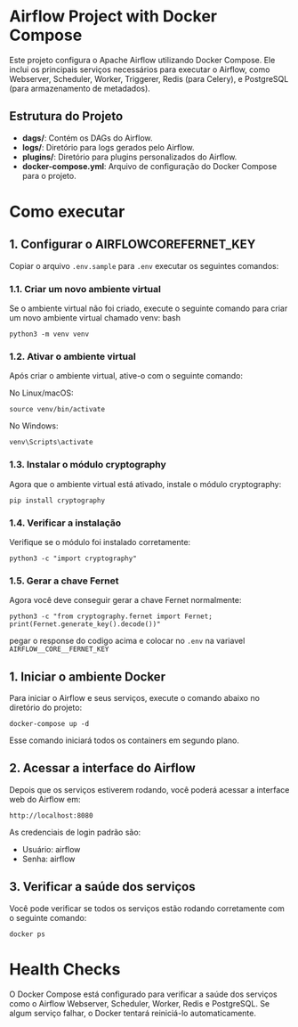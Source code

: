 # Airflow Project with Docker Compose

Este projeto configura o Apache Airflow utilizando Docker Compose. Ele inclui os principais serviços necessários para executar o Airflow, como Webserver, Scheduler, Worker, Triggerer, Redis (para Celery), e PostgreSQL (para armazenamento de metadados).

## Estrutura do Projeto

- **dags/**: Contém os DAGs do Airflow.
- **logs/**: Diretório para logs gerados pelo Airflow.
- **plugins/**: Diretório para plugins personalizados do Airflow.
- **docker-compose.yml**: Arquivo de configuração do Docker Compose para o projeto.

# Como executar

## 1. Configurar o AIRFLOW**CORE**FERNET_KEY

Copiar o arquivo `.env.sample` para `.env`
executar os seguintes comandos:

### 1.1. Criar um novo ambiente virtual

Se o ambiente virtual não foi criado, execute o seguinte comando para criar um novo ambiente virtual chamado venv:
bash

`python3 -m venv venv`

### 1.2. Ativar o ambiente virtual

Após criar o ambiente virtual, ative-o com o seguinte comando:

No Linux/macOS:

`source venv/bin/activate`

No Windows:

`venv\Scripts\activate`

### 1.3. Instalar o módulo cryptography

Agora que o ambiente virtual está ativado, instale o módulo cryptography:

`pip install cryptography`

### 1.4. Verificar a instalação

Verifique se o módulo foi instalado corretamente:

`python3 -c "import cryptography"`

### 1.5. Gerar a chave Fernet

Agora você deve conseguir gerar a chave Fernet normalmente:

`python3 -c "from cryptography.fernet import Fernet; print(Fernet.generate_key().decode())"`

pegar o response do codigo acima e colocar no `.env` na variavel `AIRFLOW__CORE__FERNET_KEY`

## 1. Iniciar o ambiente Docker

Para iniciar o Airflow e seus serviços, execute o comando abaixo no diretório do projeto:

`docker-compose up -d`

Esse comando iniciará todos os containers em segundo plano.

## 2. Acessar a interface do Airflow

Depois que os serviços estiverem rodando, você poderá acessar a interface web do Airflow em:

`http://localhost:8080`

As credenciais de login padrão são:

- Usuário: airflow
- Senha: airflow

## 3. Verificar a saúde dos serviços

Você pode verificar se todos os serviços estão rodando corretamente com o seguinte comando:

`docker ps`

# Health Checks

O Docker Compose está configurado para verificar a saúde dos serviços como o Airflow Webserver, Scheduler, Worker, Redis e PostgreSQL. Se algum serviço falhar, o Docker tentará reiniciá-lo automaticamente.
